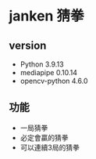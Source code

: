 # janken 猜拳
## version
- Python 3.9.13
- mediapipe 0.10.14
- opencv-python 4.6.0
## 功能
- 一局猜拳
- 必定會贏的猜拳
- 可以連續3局的猜拳
